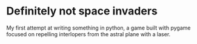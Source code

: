 # Definitely not space invaders

My first attempt at writing something in python, a game built with pygame focused on repelling interlopers from the astral plane with a laser.
